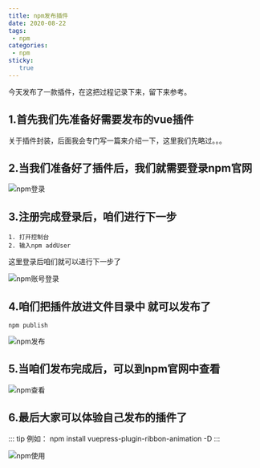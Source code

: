 ```yaml
---
title: npm发布插件
date: 2020-08-22
tags:
 - npm
categories: 
 - npm
sticky: 
   true
---
```


今天发布了一款插件，在这把过程记录下来，留下来参考。

## 1.首先我们先准备好需要发布的vue插件

   关于插件封装，后面我会专门写一篇来介绍一下，这里我们先略过。。。
   
## 2.当我们准备好了插件后，我们就需要登录npm官网

<img src="https://www.zpzpup.com/assets/image/npm/npm01.png" alt="npm登录">

## 3.注册完成登录后，咱们进行下一步
    1. 打开控制台
    2. 输入npm addUser
    
   这里登录后咱们就可以进行下一步了
   
   
<img src="https://www.zpzpup.com/assets/image/npm/npm02.png" alt="npm账号登录">  
   

## 4.咱们把插件放进文件目录中 就可以发布了
```
npm publish
```
<img src="https://www.zpzpup.com/assets/image/npm/npm03.png" alt="npm发布">

## 5.当咱们发布完成后，可以到npm官网中查看

 <img src="https://www.zpzpup.com/assets/image/npm/npm04.png" alt="npm查看">


## 6.最后大家可以体验自己发布的插件了

::: tip
例如： npm install vuepress-plugin-ribbon-animation -D
:::

 <img src="https://www.zpzpup.com/assets/image/npm/npm05.png" alt="npm使用">

